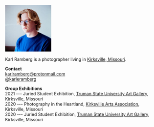 <img src="/assets/images/info.jpg" style="width: 30%">

Karl Ramberg is a photographer living in [Kirksville, Missouri](https://goo.gl/maps/Zvr3VWwgkHE4NSM99).

**Contact**<br>
[karlramberg@protonmail.com](mailto:karlramberg@protonmail.com)<br>
[@karleramberg](https://instagram.com/karleramberg)

**Group Exhibitions**<br>
2021 --- Juried Student Exhibition, [Truman State University Art Gallery](http://gallery.arttruman.com/), Kirksville, Missouri<br>
2020 --- Photography in the Heartland, [Kirksville Arts Association](https://kirksvillearts.org), Kirksville, Missouri<br>
2020 --- Juried Student Exhibition, [Truman State University Art Gallery](http://gallery.arttruman.com/), Kirksville, Missouri 
